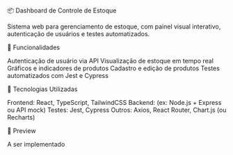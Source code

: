 📦 Dashboard de Controle de Estoque

Sistema web para gerenciamento de estoque, com painel visual interativo, autenticação de usuários e testes automatizados.

🚀 Funcionalidades

Autenticação de usuário via API
Visualização de estoque em tempo real
Gráficos e indicadores de produtos
Cadastro e edição de produtos
Testes automatizados com Jest e Cypress

🧪 Tecnologias Utilizadas

Frontend: React, TypeScript, TailwindCSS
Backend: (ex: Node.js + Express ou API mock)
Testes: Jest, Cypress
Outros: Axios, React Router, Chart.js (ou Recharts)

📸 Preview

A ser implementado
